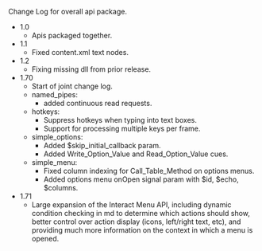 
Change Log for overall api package.

* 1.0
  - Apis packaged together.
* 1.1
  - Fixed content.xml text nodes.
* 1.2
  - Fixing missing dll from prior release.
* 1.70
  - Start of joint change log.
  - named_pipes:
    - added continuous read requests.
  - hotkeys:
    - Suppress hotkeys when typing into text boxes.
    - Support for processing multiple keys per frame.
  - simple_options: 
    - Added $skip_initial_callback param.
    - Added Write_Option_Value and Read_Option_Value cues.
  - simple_menu:
    - Fixed column indexing for Call_Table_Method on options menus.
    - Added options menu onOpen signal param with $id, $echo, $columns.
* 1.71
  - Large expansion of the Interact Menu API, including dynamic condition checking in md to determine which actions should show, better control over action display (icons, left/right text, etc), and providing much more information on the context in which a menu is opened.